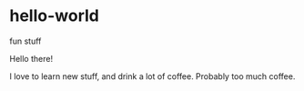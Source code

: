 # hello-world
fun stuff

Hello there!

I love to learn new stuff, and drink a lot of coffee.  Probably too much coffee.

